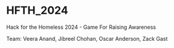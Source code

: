 # HFTH_2024
Hack for the Homeless 2024 - Game For Raising Awareness

Team: Veera Anand, Jibreel Chohan, Oscar Anderson, Zack Gast
